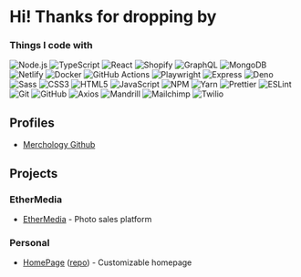 # Hi! Thanks for dropping by 

### Things I code with
![Node.js](https://img.shields.io/badge/Node.js-339933?logo=node.js&logoColor=white&style=flat)
![TypeScript](https://img.shields.io/badge/TypeScript-3178C6?logo=typescript&logoColor=white&style=flat)
![React](https://img.shields.io/badge/React-61DAFB?logo=react&logoColor=white&style=flat)
![Shopify](https://img.shields.io/badge/Shopify-95BF47?logo=shopify&logoColor=white&style=flat)
![GraphQL](https://img.shields.io/badge/GraphQL-E10098?logo=graphql&logoColor=white&style=flat)
![MongoDB](https://img.shields.io/badge/MongoDB-47A248?logo=mongodb&logoColor=white&style=flat)
![Netlify](https://img.shields.io/badge/Netlify-00C7B7?logo=netlify&logoColor=white&style=flat)
![Docker](https://img.shields.io/badge/Docker-2496ED?logo=docker&logoColor=white&style=flat)
![GitHub Actions](https://img.shields.io/badge/GitHub%20Actions-2088FF?logo=githubactions&logoColor=white&style=flat)
![Playwright](https://img.shields.io/badge/Playwright-45BA4F?logo=playwright&logoColor=white&style=flat)
![Express](https://img.shields.io/badge/Express-000000?logo=express&logoColor=white&style=flat)
![Deno](https://img.shields.io/badge/Deno-000000?logo=deno&logoColor=white&style=flat)
![Sass](https://img.shields.io/badge/Sass-CC6699?logo=sass&logoColor=white&style=flat)
![CSS3](https://img.shields.io/badge/CSS3-1572B6?logo=css3&logoColor=white&style=flat)
![HTML5](https://img.shields.io/badge/HTML5-E34F26?logo=html5&logoColor=white&style=flat)
![JavaScript](https://img.shields.io/badge/JavaScript-F7DF1E?logo=javascript&logoColor=black&style=flat)
![NPM](https://img.shields.io/badge/NPM-CB3837?logo=npm&logoColor=white&style=flat)
![Yarn](https://img.shields.io/badge/Yarn-2C8EBB?logo=yarn&logoColor=white&style=flat)
![Prettier](https://img.shields.io/badge/Prettier-F7B93E?logo=prettier&logoColor=white&style=flat)
![ESLint](https://img.shields.io/badge/ESLint-4B32C3?logo=eslint&logoColor=white&style=flat)
![Git](https://img.shields.io/badge/Git-F05032?logo=git&logoColor=white&style=flat)
![GitHub](https://img.shields.io/badge/GitHub-181717?logo=github&logoColor=white&style=flat)
![Axios](https://img.shields.io/badge/Axios-5A29E4?logo=axios&logoColor=white&style=flat)
![Mandrill](https://img.shields.io/badge/Mandrill-F96B41?logo=mailchimp&logoColor=white&style=flat)
![Mailchimp](https://img.shields.io/badge/Mailchimp-FFE01B?logo=mailchimp&logoColor=black&style=flat)
![Twilio](https://img.shields.io/badge/Twilio-F22F46?logo=twilio&logoColor=white&style=flat)





## Profiles
- [Merchology Github](https://github.com/AustinMerchology)

## Projects
### EtherMedia
- [EtherMedia](https://ethermedia.app/) - Photo sales platform
### Personal
- [HomePage](https://austinpoulson.github.io/HomePage/) ([repo](https://github.com/AustinPoulson/HomePage)) - Customizable homepage

<!--
**AustinPoulson/AustinPoulson** is a ✨ _special_ ✨ repository because its `README.md` (this file) appears on your GitHub profile.

Here are some ideas to get you started:

- 🔭 I’m currently working on ...
- 🌱 I’m currently learning ...
- 👯 I’m looking to collaborate on ...
- 🤔 I’m looking for help with ...
- 💬 Ask me about ...
- 📫 How to reach me: ...
- 😄 Pronouns: ...
- ⚡ Fun fact: ...
-->
